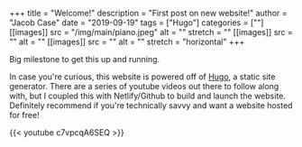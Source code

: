 +++
title = "Welcome!"
description = "First post on new website!"
author = "Jacob Case"
date = "2019-09-19"
tags = ["Hugo"]
categories = [""]
[[images]]
  src = "/img/main/piano.jpeg"
  alt = ""
  stretch = ""
[[images]]
  src = ""
  alt = ""
[[images]]
  src = ""
  alt = ""
  stretch = "horizontal"
+++

Big milestone to get this up and running. 

In case you're curious, this website is powered off of <a href="https://gohugo.io/" target="_blank">Hugo</a>, a static site generator. There are a series of youtube videos out there to follow along with, but I coupled this with Netlify/Github to build and launch the website. Definitely recommend if you're technically savvy and want a website hosted for free!

{{< youtube c7vpcqA6SEQ >}}

<br>


<!--more-->


